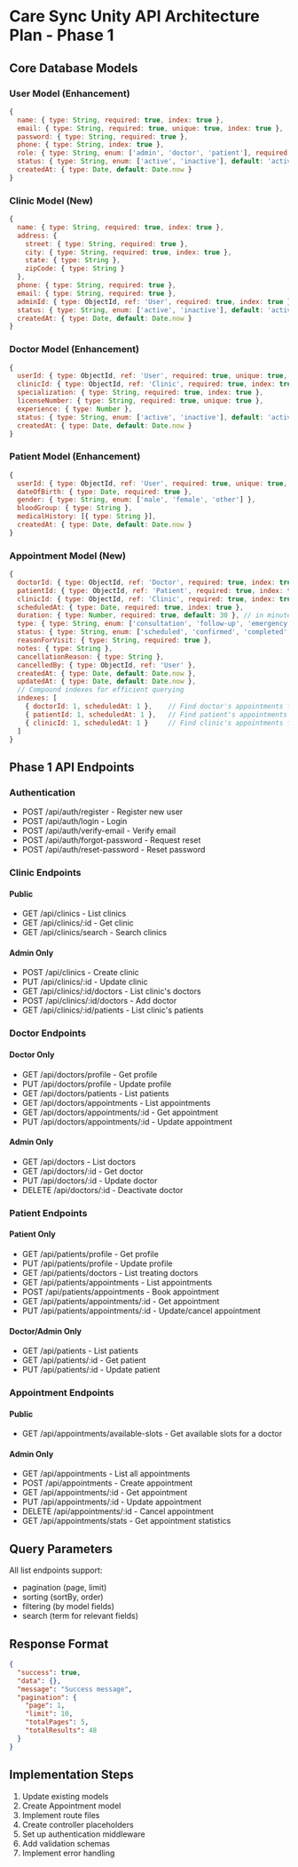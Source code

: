 # Care Sync Unity API Architecture Plan - Phase 1

## Core Database Models

### User Model (Enhancement)
```javascript
{
  name: { type: String, required: true, index: true },
  email: { type: String, required: true, unique: true, index: true },
  password: { type: String, required: true },
  phone: { type: String, index: true },
  role: { type: String, enum: ['admin', 'doctor', 'patient'], required: true, index: true },
  status: { type: String, enum: ['active', 'inactive'], default: 'active' },
  createdAt: { type: Date, default: Date.now }
}
```

### Clinic Model (New)
```javascript
{
  name: { type: String, required: true, index: true },
  address: {
    street: { type: String, required: true },
    city: { type: String, required: true, index: true },
    state: { type: String },
    zipCode: { type: String }
  },
  phone: { type: String, required: true },
  email: { type: String, required: true },
  adminId: { type: ObjectId, ref: 'User', required: true, index: true },
  status: { type: String, enum: ['active', 'inactive'], default: 'active' },
  createdAt: { type: Date, default: Date.now }
}
```

### Doctor Model (Enhancement)
```javascript
{
  userId: { type: ObjectId, ref: 'User', required: true, unique: true, index: true },
  clinicId: { type: ObjectId, ref: 'Clinic', required: true, index: true },
  specialization: { type: String, required: true, index: true },
  licenseNumber: { type: String, required: true, unique: true },
  experience: { type: Number },
  status: { type: String, enum: ['active', 'inactive'], default: 'active' },
  createdAt: { type: Date, default: Date.now }
}
```

### Patient Model (Enhancement)
```javascript
{
  userId: { type: ObjectId, ref: 'User', required: true, unique: true, index: true },
  dateOfBirth: { type: Date, required: true },
  gender: { type: String, enum: ['male', 'female', 'other'] },
  bloodGroup: { type: String },
  medicalHistory: [{ type: String }],
  createdAt: { type: Date, default: Date.now }
}
```

### Appointment Model (New)
```javascript
{
  doctorId: { type: ObjectId, ref: 'Doctor', required: true, index: true },
  patientId: { type: ObjectId, ref: 'Patient', required: true, index: true },
  clinicId: { type: ObjectId, ref: 'Clinic', required: true, index: true },
  scheduledAt: { type: Date, required: true, index: true },
  duration: { type: Number, required: true, default: 30 }, // in minutes
  type: { type: String, enum: ['consultation', 'follow-up', 'emergency'], required: true },
  status: { type: String, enum: ['scheduled', 'confirmed', 'completed', 'cancelled', 'no-show'], default: 'scheduled' },
  reasonForVisit: { type: String, required: true },
  notes: { type: String },
  cancellationReason: { type: String },
  cancelledBy: { type: ObjectId, ref: 'User' },
  createdAt: { type: Date, default: Date.now },
  updatedAt: { type: Date, default: Date.now },
  // Compound indexes for efficient querying
  indexes: [
    { doctorId: 1, scheduledAt: 1 },    // Find doctor's appointments for a time period
    { patientId: 1, scheduledAt: 1 },   // Find patient's appointments for a time period
    { clinicId: 1, scheduledAt: 1 }     // Find clinic's appointments for a time period
  ]
}
```

## Phase 1 API Endpoints

### Authentication
- POST /api/auth/register - Register new user
- POST /api/auth/login - Login
- POST /api/auth/verify-email - Verify email
- POST /api/auth/forgot-password - Request reset
- POST /api/auth/reset-password - Reset password

### Clinic Endpoints
#### Public
- GET /api/clinics - List clinics
- GET /api/clinics/:id - Get clinic
- GET /api/clinics/search - Search clinics

#### Admin Only
- POST /api/clinics - Create clinic
- PUT /api/clinics/:id - Update clinic
- GET /api/clinics/:id/doctors - List clinic's doctors
- POST /api/clinics/:id/doctors - Add doctor
- GET /api/clinics/:id/patients - List clinic's patients

### Doctor Endpoints
#### Doctor Only
- GET /api/doctors/profile - Get profile
- PUT /api/doctors/profile - Update profile
- GET /api/doctors/patients - List patients
- GET /api/doctors/appointments - List appointments
- GET /api/doctors/appointments/:id - Get appointment
- PUT /api/doctors/appointments/:id - Update appointment

#### Admin Only
- GET /api/doctors - List doctors
- GET /api/doctors/:id - Get doctor
- PUT /api/doctors/:id - Update doctor
- DELETE /api/doctors/:id - Deactivate doctor

### Patient Endpoints
#### Patient Only
- GET /api/patients/profile - Get profile
- PUT /api/patients/profile - Update profile
- GET /api/patients/doctors - List treating doctors
- GET /api/patients/appointments - List appointments
- POST /api/patients/appointments - Book appointment
- GET /api/patients/appointments/:id - Get appointment
- PUT /api/patients/appointments/:id - Update/cancel appointment

#### Doctor/Admin Only
- GET /api/patients - List patients
- GET /api/patients/:id - Get patient
- PUT /api/patients/:id - Update patient

### Appointment Endpoints
#### Public
- GET /api/appointments/available-slots - Get available slots for a doctor

#### Admin Only
- GET /api/appointments - List all appointments
- POST /api/appointments - Create appointment
- GET /api/appointments/:id - Get appointment
- PUT /api/appointments/:id - Update appointment
- DELETE /api/appointments/:id - Cancel appointment
- GET /api/appointments/stats - Get appointment statistics

## Query Parameters
All list endpoints support:
- pagination (page, limit)
- sorting (sortBy, order)
- filtering (by model fields)
- search (term for relevant fields)

## Response Format
```json
{
  "success": true,
  "data": {},
  "message": "Success message",
  "pagination": {
    "page": 1,
    "limit": 10,
    "totalPages": 5,
    "totalResults": 48
  }
}
```

## Implementation Steps
1. Update existing models
2. Create Appointment model
3. Implement route files
4. Create controller placeholders
5. Set up authentication middleware
6. Add validation schemas
7. Implement error handling
